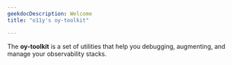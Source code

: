 ```yaml
---
geekdocDescription: Welcome
title: "o11y's oy-toolkit"

---
```


The **oy-toolkit** is a set of utilities that help you debugging, augmenting,
and manage your observability stacks.
